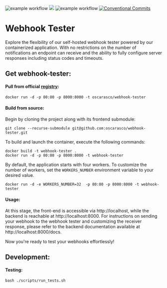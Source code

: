 ![example workflow](https://github.com/oscarasco/webhook-tester/actions/workflows/ci-test.yml/badge.svg)
![](https://github.com/oscarasco/webhook-tester/app/test/coverage.svg)
![example workflow](https://github.com/oscarasco/webhook-tester/actions/workflows/ci.yml/badge.svg)
[![Conventional Commits](https://img.shields.io/badge/Conventional%20Commits-1.0.0-%23FE5196?logo=conventionalcommits&logoColor=white)](https://conventionalcommits.org)
# Webhook Tester

Explore the flexibility of our self-hosted webhook tester powered by our containerized application. With no restrictions on the number of notifications an endpoint can receive and the ability to fully configure server responses including status codes and timeouts.


## Get webhook-tester:

#### Pull from official [registry](https://hub.docker.com/r/oscarasco/webhook-tester):

```shell
docker run -d -p 80:80 -p 8000:8000 -t oscarasco/webhook-tester
```

#### Build from source:

Begin by cloning the project along with its frontend submodule:
```shell
git clone --recurse-submodule git@github.com:oscarasco/webhook-tester.git
```

To build and launch the container, execute the following commands:

```shell
docker build -t webhook-tester .
docker run -d -p 80:80 -p 8000:8000 -t webhook-tester
```

By default, the application starts with four workers. To customize the number of workers, set the `WORKERS_NUMBER` environment variable to your desired value.

```shell
docker run -d -e WORKERS_NUMBER=32  -p 80:80 -p 8000:8000 -t webhook-tester
```




#### Usage:


At this stage, the front-end is accessible via http://localhost, while the backend is reachable at http://localhost:8000. For instructions on sending your webhook to the webhook tester and customizing the receiver response, please refer to the backend documentation available at http://localhost:8000/docs.


Now you're ready to test your webhooks effortlessly!

## Development:

#### Testing:

```shell
bash ./scripts/run_tests.sh
```